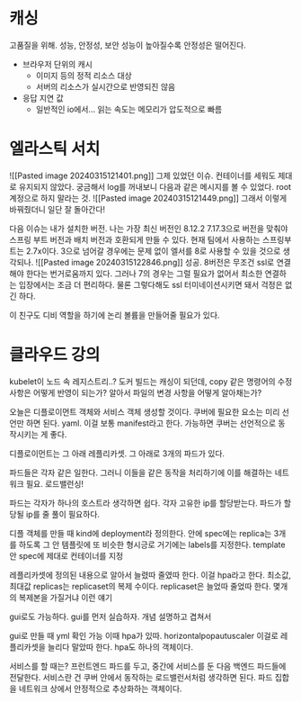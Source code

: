 # 캐싱
고품질을 위해. 
성능, 안정성, 보안
성능이 높아질수록 안정성은 떨어진다.

- 브라우저 단위의 캐시
	- 이미지 등의 정적 리소스 대상
	- 서버의 리소스가 실시간으로 반영되진 않음
- 응답 지연 값
	- 일반적인 io에서... 읽는 속도는 메모리가 압도적으로 빠름

# 엘라스틱 서치
![[Pasted image 20240315121401.png]]
그제 있었던 이슈. 컨테이너를 세워도 제대로 유지되지 않았다. 
궁금해서 log를 꺼내보니 다음과 같은 메시지를 볼 수 있었다.
root 계정으로 하지 말라는 것. 
![[Pasted image 20240315121449.png]]
그래서 이렇게 바꿔줬더니 일단 잘 돌아간다!

다음 이슈는 내가 설치한 버전. 나는 가장 최신 버전인 8.12.2
7.17.3으로 버전을 맞춰야 스프링 부트 버전과 배치 버전과 호환되게 만들 수 있다. 
현재 팀에서 사용하는 스프링부트는 2.7x이다. 3으로 넘어갈 경우에는 문제 없이 엘서를 8로 사용할 수 있을 것으로 생각되나.
![[Pasted image 20240315122846.png]]
성공. 8버전은 무조건 ssl로 연결해야 한다는 번거로움까지 있다. 그러나 7의 경우는 그럴 필요가 없어서 최소한 연결하는 입장에서는 조금 더 편리하다.
물론 그렇다해도 ssl 터미네이션시키면 돼서 걱정은 없긴 하다. 

이 친구도 디비 역할을 하기에 논리 볼륨을 만들어줄 필요가 있다.






# 클라우드 강의

kubelet이 노드 속 레지스트리..?
도커 빌드는 캐싱이 되던데, copy 같은 명령어의 수정사항은 어떻게 반영이 되는가? 알아서 파일의 변경 사항을 어떻게 알아채는가?

오늘은 디플로이먼트 객체와 서비스 객체 생성할 것이다.
쿠버에 필요한 요소는 미리 선언만 하면 된다. yaml. 이걸 보통 manifest라고 한다.
가능하면 쿠버는 선언적으로 동작시키는 게 좋다.

디플로이먼트는 그 아래 레플리카셋. 그 아래로 3개의 파드가 있다.

파드들은 각자 같은 일한다. 그러니 이들을 같은 동작을 처리하기에 이를 해결하는 네트워크 필요.
로드밸런싱!

파드는 각자가 하나의 호스트라 생각하면 쉽다. 각자 고유한 ip를 할당받는다.
파드가 할당될 ip를 줄 풀이 필요하다. 

디플 객체를 만들 때 kind에 deployment라 정의한다.
안에 spec에는 replica는 3개를 하도록
그 안 템플릿에 또 비슷한 형시긍로
거기에는 labels를 지정한다.
template안 spec에 제대로 컨테이너를 지정

레플리카셋에 정의된 내용으로 알아서 늘렸따 줄였따 한다. 이걸 hpa라고 한다. 
최소값, 최대값
replicas는 replicaset의 복제 수이다.
replicaset은 늘었따 줄었따 한다. 몇개의 복제본을 가질거냐 이런 얘기

gui로도 가능하다. 
gui를 먼저 실습하자.
개념 설명하고 겹쳐서

gui로 만들 때 yml 확인 가능
이때 hpa가 있따. horizontalpopautuscaler
이걸로 레플리카셋을 늘리다 말았따 한다.
hpa도 하나의 객체이다. 

서비스를 할 때는?
프런트엔드 파드를 두고,
중간에 서비스를 둔 다음 백엔드 파드들에 전달한다. 
서비스란 건 쿠버 안에서 동작하는 로드밸런서처럼 생각하면 된다.
파드 집합을 네트워크 상에서 안정적으로 추상화하는 객체이다.


